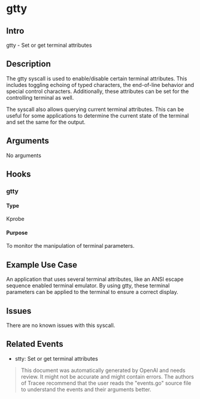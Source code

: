 
# gtty

## Intro
gtty - Set or get terminal attributes

## Description
The gtty syscall is used to enable/disable certain terminal attributes. This includes toggling echoing of typed characters, the end-of-line behavior and special control characters. Additionally, these attributes can be set for the controlling terminal as well.

The syscall also allows querying current terminal attributes. This can be useful for some applications to determine the current state of the terminal and set the same for the output.

## Arguments
No arguments

## Hooks
### gtty
#### Type
Kprobe
#### Purpose
To monitor the manipulation of terminal parameters.

## Example Use Case
An application that uses several terminal attributes, like an ANSI escape sequence enabled terminal emulator. By using gtty, these terminal parameters can be applied to the terminal to ensure a correct display.

## Issues
There are no known issues with this syscall.

## Related Events
* stty: Set or get terminal attributes

> This document was automatically generated by OpenAI and needs review. It might
> not be accurate and might contain errors. The authors of Tracee recommend that
> the user reads the "events.go" source file to understand the events and their
> arguments better.
